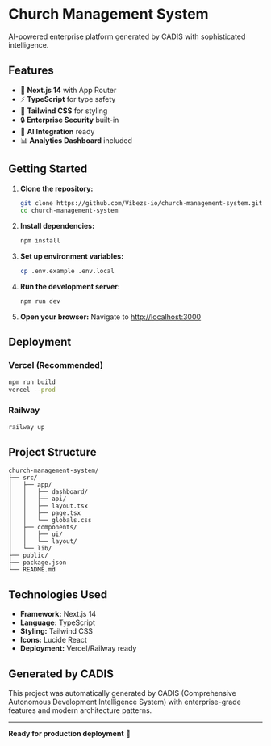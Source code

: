 # Church Management System

AI-powered enterprise platform generated by CADIS with sophisticated intelligence.

## Features

- 🚀 **Next.js 14** with App Router
- ⚡ **TypeScript** for type safety
- 🎨 **Tailwind CSS** for styling
- 🔒 **Enterprise Security** built-in
- 🤖 **AI Integration** ready
- 📊 **Analytics Dashboard** included

## Getting Started

1. **Clone the repository:**
   ```bash
   git clone https://github.com/Vibezs-io/church-management-system.git
   cd church-management-system
   ```

2. **Install dependencies:**
   ```bash
   npm install
   ```

3. **Set up environment variables:**
   ```bash
   cp .env.example .env.local
   ```

4. **Run the development server:**
   ```bash
   npm run dev
   ```

5. **Open your browser:**
   Navigate to [http://localhost:3000](http://localhost:3000)

## Deployment

### Vercel (Recommended)
```bash
npm run build
vercel --prod
```

### Railway
```bash
railway up
```

## Project Structure

```
church-management-system/
├── src/
│   ├── app/
│   │   ├── dashboard/
│   │   ├── api/
│   │   ├── layout.tsx
│   │   ├── page.tsx
│   │   └── globals.css
│   ├── components/
│   │   ├── ui/
│   │   └── layout/
│   └── lib/
├── public/
├── package.json
└── README.md
```

## Technologies Used

- **Framework:** Next.js 14
- **Language:** TypeScript
- **Styling:** Tailwind CSS
- **Icons:** Lucide React
- **Deployment:** Vercel/Railway ready

## Generated by CADIS

This project was automatically generated by CADIS (Comprehensive Autonomous Development Intelligence System) with enterprise-grade features and modern architecture patterns.

---

**Ready for production deployment** 🚀
